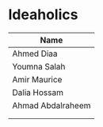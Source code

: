 # Ideaholics


|       Name       |
|------------------|
|   Ahmed Diaa     |
|   Youmna Salah   |
|   Amir Maurice   |
|   Dalia Hossam   |
|Ahmad Abdalraheem |
|                  |
|                  |
